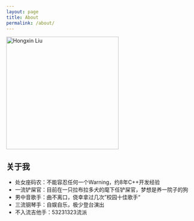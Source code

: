 ```yaml
---
layout: page
title: About
permalink: /about/
---
```


<img class="img-rounded" src="http://qfvcfny79.hn-bkt.clouddn.com/profile.jpeg" alt="Hongxin Liu" width="300">

## 关于我
* 处女座码农：不能容忍任何一个Warning，约8年C++开发经验
* 一流铲屎官：目前在一只拉布拉多犬的麾下任铲屎官，梦想是养一院子的狗
* 男中音歌手：曲不离口，侥幸拿过几次”校园十佳歌手“
* 三流钢琴手：自娱自乐，极少登台演出
* 不入流吉他手：53231323流派

